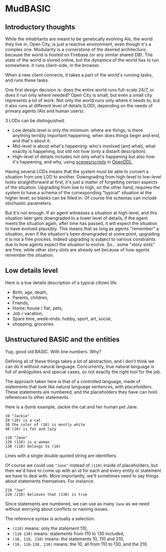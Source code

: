 # MudBASIC

## Introductory thoughts

While the inhabitants are meant to be genetically evolving AIs, the world they live in, Open City, is just a reactive environment, even though it's a complex one. Modularity is a cornerstone of the desired architecture, because the world is hosted on Firebase (or any similar shared DB). The state of the world is stored online, but the dynamics of the world has to run somewhere. It runs client-side, in the browser.

When a new client connects, it takes a part of the world's running tasks, and runs these tasks.

One first design decision is: does the entire world runs full-scale 24/7, or does it run only where needed? Open City is small, but even a small city represents a lot of work. Not only the world runs only where it needs to, but it also runs at different level of details (LOD), depending on the needs of primary agents (AIs and human users).

3 LODs can be distinguished.

- Low details level is only the minimum: where are things, is there anything terribly important happening, when does things begin and end, and that's about it.
- Mid-level is about what's happening: who's involved (and what), what exactly is happening, but still not how (only a distant description).
- High-level of details includes not only what's happening but also _how_ it's happening, and why, using [scenes/scripts](https://tinycog.sourceforge.net/wiki/Scene_Based_Reasoning) in [OpenDDL](http://openddl.org/).

Having several LODs means that the system must be able to convert a situation from one LOD to another. Downgrading from high-level to low-level looks straightforward at first, it's just a matter of forgetting certain aspects of the situation. Upgrading from low to high, on the other hand, requires the system to have a schema of the corresponding "typical" situation at the higher level, so blanks can be filled in. Of course the schemas can include stochastic parameters.

But it's not enough. If an agent witnesses a situation at high-level, and this situation later gets downgraded to a lower level of details, if the agent meets the situation again, after time has passed, it will expect the situation to have evolved plausibly. This means that as long as agents "remember" a situation, even if the situation's been downgraded at some point, upgrading it is not a free process. Indeed upgrading is subject to various constraints due to how agents expect the situation to evolve. So... some "story slots" are free, while other story slots are already set because of how agents remember the situation.

## Low details level

Here is a low details description of a typical citizen life.

- Birth, age, death,
- Parents, children,
- Friends,
- Home: house / flat, pets,
- Job / vacation,
- Spare time, week-ends: hobby, sport, art, social,
- shopping, groceries.

## Unstructured BASIC and the entities

Yup, good old BASIC. With line numbers. Why?

Defining all of these things takes a lot of abstraction, and I don't think we can do it without natural language. Concurrently, true natural language is full of ambiguities and special cases, so not exactly the right tool for the job.

The approach taken here is that of a controlled language, made of statements that look like natural language sentences, with placeholders. These statements are numbered, and the placeholders they have can hold references to other statements.

Here is a dumb example, Jackie the cat and her human pet Jane.

```
10 "Jackie"
20 (10) is a cat
30 the color of (10) is mostly white
40 (10) is fat and lazy

110 "Jane"
120 (110) is a woman
130 (110) belongs to (10)
```

Lines with a single double quoted string are identifiers.

Of course we could use `"Jane"` instead of `(110)` inside of placeholders, but then we'd have to come up with an id for each and every entity or statement we have to deal with. More importantly, we'll sometimes need to say things about statements themselves. For instance:

```
210 "Joe"
220 (210) believes that (130) is true
```

Since statements are numbered, we can use as many `Jane` as we need without worrying about conflicts or naming issues.

The reference syntax is actually a selection.

- `(110)` means: only the statement 110,
- `(110-130)` means: statements from 110 to 130 included,
- `(10, 110, 210)` means: the statements 10, 110 and 210,
- `(10, 110-130, 210)` means: the 10, all from 110 to 130, and the 210.











